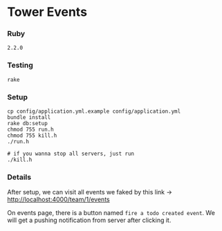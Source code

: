 # Tower Events

### Ruby

	2.2.0

### Testing

    rake

### Setup

	cp config/application.yml.example config/application.yml
	bundle install
	rake db:setup
	chmod 755 run.h
	chmod 755 kill.h
	./run.h

	# if you wanna stop all servers, just run
	./kill.h

### Details
After setup, we can visit all events we faked by this link -> [http://localhost:4000/team/1/events](http://localhost:4000/team/1/events)

On events page, there is a button named `fire a todo created event`. We will get a pushing notification from server after clicking it.
